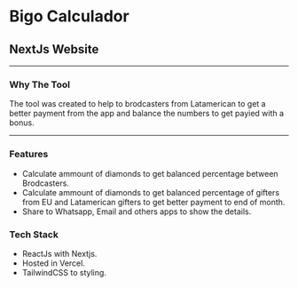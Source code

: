 # Bigo Calculador
## NextJs Website

---

### Why The Tool
The tool was created to help to brodcasters from Latamerican to get a better payment from the app and balance the numbers to get payied with a bonus. 

---

### Features

- Calculate ammount of diamonds to get balanced percentage between Brodcasters.
- Calculate ammount of diamonds to get balanced percentage of gifters from EU and Latamerican gifters to get better payment to end of month.
- Share to Whatsapp, Email and others apps to show the details.

### Tech Stack

- ReactJs with Nextjs.
- Hosted in Vercel.
- TailwindCSS to styling.